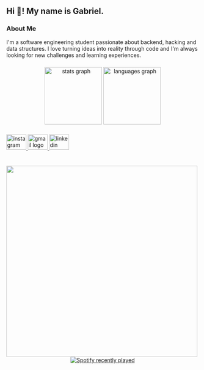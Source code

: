 <h2 align="left">Hi 👋! My name is Gabriel.</h2>

###

### About Me 
I'm a software engineering student passionate about backend, hacking and data structures. I love turning ideas into reality through code and I'm always looking for new challenges and learning experiences.

###

<div align="center">
  <img src="https://github-readme-stats.vercel.app/api?username=zaast1&hide_title=false&hide_rank=false&show_icons=true&include_all_commits=true&count_private=true&disable_animations=false&theme=aura&locale=en&hide_border=false" height="150" alt="stats graph"  />
  <img src="https://github-readme-stats.vercel.app/api/top-langs?username=zaast1&locale=en&hide_title=false&layout=compact&card_width=320&langs_count=5&theme=aura&hide_border=false" height="150" alt="languages graph"  />
</div>

###

<div align="left">

</div>

###

<div align="left">
  <a href="https://www.instagram.com/gabrielmzs__/" target="_blank">
    <img src="https://raw.githubusercontent.com/maurodesouza/profile-readme-generator/master/src/assets/icons/social/instagram/default.svg" width="52" height="40" alt="instagram logo"  />
  </a>
  <a href="gabrielrl.menezes@gmail.com" target="_blank">
    <img src="https://raw.githubusercontent.com/maurodesouza/profile-readme-generator/master/src/assets/icons/social/gmail/default.svg" width="52" height="40" alt="gmail logo"  />
  </a>
  <a href="https://www.linkedin.com/in/gabriel-menezes-16b48336b/" target="_blank">
    <img src="https://raw.githubusercontent.com/maurodesouza/profile-readme-generator/master/src/assets/icons/social/linkedin/default.svg" width="52" height="40" alt="linkedin logo"  />
  </a>
</div>

###

<br clear="both">

<img align="left" height="500" src="https://i.pinimg.com/originals/e2/38/17/e23817f641839282ad7fefa60c0ea996.gif"  />

###

<br clear="both">

<div align="center">
  <a href="https://open.spotify.com/user/31b24bdjpwzfmd7iqttehoi32ooq">
    <img src="https://spotify-recently-played-readme.vercel.app/api?user=31b24bdjpwzfmd7iqttehoi32ooq&count=5&unique=false" alt="Spotify recently played"  />
  </a>
</div>

###
